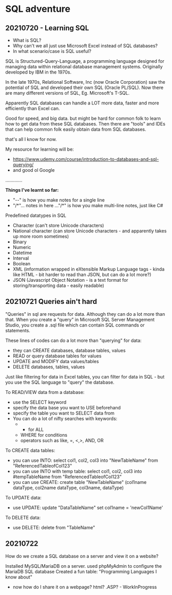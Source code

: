 # SQL adventure
## 20210720 - Learning SQL
- What is SQL?
- Why can't we all just use Microsoft Excel instead of SQL databases?
- In what scenario/case is SQL useful?

SQL is Structured-Query-Language, a programming language designed for managing data within relational database management systems. Originally developed by IBM in the 1970s.   

In the late 1970s, Relational Software, Inc (now Oracle Corporation) saw the potential of SQL and developed their own SQL (Oracle PL/SQL). Now there are many different versions of SQL, Eg. Microsoft's T-SQL.

Apparently SQL databases can handle a LOT more data, faster and more efficiently than Excel can.

Good for speed, and big data. but might be hard for common folk to learn how to get data from these SQL databases.
Then there are "tools" and IDEs that can help common folk easily obtain data from SQL databases.

that's all I know for now.

My resource for learning will be:
- https://www.udemy.com/course/introduction-to-databases-and-sql-querying/
- and good ol Google

.............

**Things I've learnt so far:**
- "--" is how you make notes for a single line
- "/*"... notes in here ..."/\*" is how you make multi-line notes, just like C#


Predefined datatypes in SQL
- Character (can't store Unicode characters)
- National character (can store Unicode characters - and apparently takes up more room sometimes)
- Binary
- Numeric
- Datetime
- Interval
- Boolean
- XML (information wrapped in eXtensible Markup Language tags - kinda like HTML - bit harder to read than JSON, but can do a lot more?)
- JSON (Javascript Object Notation - is a text format for storing/transporting data - easily readable)


## 20210721 Queries ain't hard
"Queries" in sql are requests for data. Although they can do a lot more than that.
When you create a "query" in Microsoft SQL Server Management Studio, you create a .sql file which can contain SQL commands or statements.

These lines of codes can do a lot more than "querying" for data:
- they can CREATE databases, database tables, values
- READ or query database tables for values
- UPDATE and MODIFY data values/tables
- DELETE databases, tables, values

Just like filtering for data in Excel tables, you can filter for data in SQL - but you use the SQL language to "query" the database.

To READ/VIEW data from a database:
- use the SELECT keyword
- specify the data base you want to USE beforehand
- specify the table you want to SELECT data from
- You can do a lot of nifty searches with keywords:
  - * for ALL
  - WHERE for conditions
  - operators such as like, =, <,>, AND, OR

To CREATE data tables:
- you can use INTO: select col1, col2, col3 into "NewTableName" from "ReferencedTableofCol123"
- you can use INTO with temp table: select col1, col2, col3 into #tempTableName from "ReferencedTableofCol123"
- you can use CREATE: create table "NewTableName" (col1name dataType, col2name dataType, col3name, dataType)

To UPDATE data:
- use UPDATE: update "DataTableName" set col1name = 'newCol1Name'

To DELETE data:
- use DELETE: delete from "TableName"

## 20210722
How do we create a SQL database on a server and view it on a website?

Installed MySQL/MariaDB on a server.
used phpMyAdmin to configure the MariaDB SQL database
Created a fun table: "Programming Languages I know about"
- now how do I share it on a webpage? html? .ASP? - WorkInProgress


